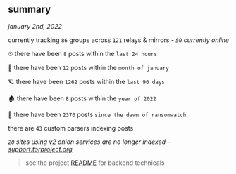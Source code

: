 
## summary
_january 2nd, 2022_

currently tracking `86` groups across `121` relays & mirrors - _`50` currently online_

⏲ there have been `8` posts within the `last 24 hours`

🦈 there have been `12` posts within the `month of january`

🪐 there have been `1262` posts within the `last 90 days`

🏚 there have been `8` posts within the `year of 2022`

🦕 there have been `2370` posts `since the dawn of ransomwatch`

there are `43` custom parsers indexing posts

_`20` sites using v2 onion services are no longer indexed - [support.torproject.org](https://support.torproject.org/onionservices/v2-deprecation/)_

> see the project [README](https://github.com/thetanz/ransomwatch#ransomwatch--) for backend technicals

